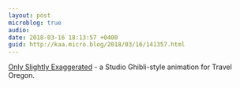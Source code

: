 ```yaml
---
layout: post
microblog: true
audio: 
date: 2018-03-16 18:13:57 +0400
guid: http://kaa.micro.blog/2018/03/16/141357.html
---
```

 [Only Slightly Exaggerated](http://thekidshouldseethis.com/post/only-slightly-exaggerated-a-ghibli-style-animation-for-travel-oregon) - a Studio Ghibli-style animation for Travel Oregon.
